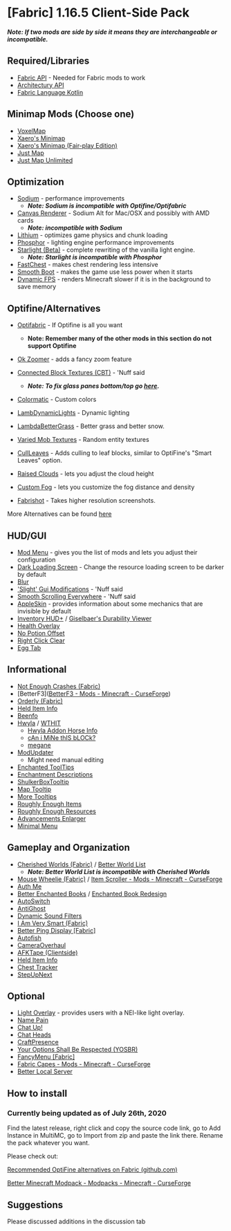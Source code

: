 # [Fabric] 1.16.5 Client-Side Pack

***Note: If two mods are side by side it means they are interchangeable or incompatible.***

## Required/Libraries

- [Fabric API](https://www.curseforge.com/minecraft/mc-mods/fabric-api) - Needed for Fabric mods to work
- [Architectury API](https://www.curseforge.com/minecraft/mc-mods/architectury-fabric)
- [Fabric Language Kotlin](https://www.curseforge.com/minecraft/mc-mods/fabric-language-kotlin)

## Minimap Mods (Choose one)

- [VoxelMap](https://www.curseforge.com/minecraft/mc-mods/voxelmap)
- [Xaero's Minimap](https://www.curseforge.com/minecraft/mc-mods/xaeros-minimap)
- [Xaero's Minimap (Fair-play Edition)](https://www.curseforge.com/minecraft/mc-mods/xaeros-minimap-fair-play-edition)
- [Just Map](https://www.curseforge.com/minecraft/mc-mods/just-map)
- [Just Map Unlimited](https://www.curseforge.com/minecraft/mc-mods/just-map-unlimited)

## Optimization

- [Sodium](https://www.curseforge.com/minecraft/mc-mods/sodium) - performance improvements
  - **_Note: Sodium is incompatible with Optifine/Optifabric_**
- [Canvas Renderer](https://www.curseforge.com/minecraft/mc-mods/canvas-renderer) - Sodium Alt for Mac/OSX and possibly with AMD cards
  - **_Note: incompatible with Sodium_**
- [Lithium](https://www.curseforge.com/minecraft/mc-mods/lithium) - optimizes game physics and chunk loading
- [Phosphor](https://www.curseforge.com/minecraft/mc-mods/phosphor) - lighting engine performance improvements
- [Starlight (Beta)](https://github.com/Spottedleaf/Starlight) - complete rewriting of the vanilla light engine.
  - **_Note: Starlight is incompatible with Phosphor_**
- [FastChest](https://www.curseforge.com/minecraft/mc-mods/fastchest) - makes chest rendering less intensive
- [Smooth Boot](https://www.curseforge.com/minecraft/mc-mods/smooth-boot) - makes the game use less power when it starts
- [Dynamic FPS](https://www.curseforge.com/minecraft/mc-mods/dynamic-fps) - renders Minecraft slower if it is in the background to save memory

## Optifine/Alternatives

- [Optifabric](https://www.curseforge.com/minecraft/mc-mods/optifabric) - If Optifine is all you want

  - **Note: Remember many of the other mods in this section do not support Optifine**
- [Ok Zoomer](https://www.curseforge.com/minecraft/mc-mods/ok-zoomer) - adds a fancy zoom feature
- [Connected Block Textures (CBT)](https://www.curseforge.com/minecraft/mc-mods/connected-block-textures "Connected Block Textures CurseForge page") - 'Nuff said

  - **_Note: To fix glass panes bottom/top go [here](https://github.com/Nuclearfarts/connected-block-textures/issues/1 "Connected Block Textures Glass Panes fix resource pack")._**
- [Colormatic](https://www.curseforge.com/minecraft/mc-mods/colormatic "Colormatic CurseForge page") - Custom colors
- [LambDynamicLights](https://modrinth.com/mod/lambdynamiclights "LambDynamicLights Modrinth page") - Dynamic lighting
- [LambdaBetterGrass](https://modrinth.com/mod/lambdabettergrass "LambdaBetterGrass Modrinth page") - Better grass and better snow.
- [Varied Mob Textures](https://www.curseforge.com/minecraft/mc-mods/varied-mob-textures "Varied Mob Textures CurseForge page") - Random entity textures
- [CullLeaves](https://github.com/TeamMidnightDust/CullLeaves "CullLeaves GitHub page") - Adds culling to leaf blocks, similar to OptiFine's "Smart Leaves" option.
- [Raised Clouds](https://www.curseforge.com/minecraft/mc-mods/raised-clouds) - lets you adjust the cloud height
- [Custom Fog](https://www.curseforge.com/minecraft/mc-mods/custom-fog) - lets you customize the fog distance and density
- [Fabrishot](https://www.curseforge.com/minecraft/mc-mods/fabrishot "Fabrishot CurseForge page") - Takes higher resolution screenshots.

More Alternatives can be found [here](https://gist.github.com/LambdAurora/1f6a4a99af374ce500f250c6b42e8754)

## HUD/GUI

- [Mod Menu](https://www.curseforge.com/minecraft/mc-mods/modmenu) - gives you the list of mods and lets you adjust their configuration
- [Dark Loading Screen](https://www.curseforge.com/minecraft/mc-mods/dark-loading-screen "Dark Loading Screen CurseForge page") - Change the resource loading screen to be darker by default
- [Blur](https://www.curseforge.com/minecraft/mc-mods/blur)
- ['Slight' Gui Modifications](https://www.curseforge.com/minecraft/mc-mods/slight-gui-modifications) - 'Nuff said
- [Smooth Scrolling Everywhere](https://www.curseforge.com/minecraft/mc-mods/smooth-scrolling-everywhere-fabric) - 'Nuff said
- [AppleSkin](https://www.curseforge.com/minecraft/mc-mods/appleskin/files/2987255) - provides information about some mechanics that are invisible by default
- [Inventory HUD+](https://www.curseforge.com/minecraft/mc-mods/inventory-hud-forge) / [Giselbaer's Durability Viewer](https://www.curseforge.com/minecraft/mc-mods/giselbaers-durability-viewer)
- [Health Overlay](https://www.curseforge.com/minecraft/mc-mods/health-overlay-fabric)
- [No Potion Offset](https://www.curseforge.com/minecraft/mc-mods/no-potion-offset)
- [Right Click Clear](https://www.curseforge.com/minecraft/mc-mods/right-click-clear)
- [Egg Tab](https://www.curseforge.com/minecraft/mc-mods/eggtab-fabric)

## Informational

- [Not Enough Crashes (Fabric)](https://www.curseforge.com/minecraft/mc-mods/not-enough-crashes)
- [BetterF3]([BetterF3 - Mods - Minecraft - CurseForge](https://www.curseforge.com/minecraft/mc-mods/betterf3))
- [Orderly (Fabric)](https://www.curseforge.com/minecraft/mc-mods/orderly)
- [Held Item Info](https://www.curseforge.com/minecraft/mc-mods/held-item-info)
- [Beenfo](https://www.curseforge.com/minecraft/mc-mods/beenfo)
- [Hwyla](https://www.curseforge.com/minecraft/mc-mods/hwyla) / [WTHIT](https://www.curseforge.com/minecraft/mc-mods/wthit)
  - [Hwyla Addon Horse Info](https://www.curseforge.com/minecraft/mc-mods/hwyla-addon-horse-info)
  - [cAn i MiNe thIS bLOCk?](https://www.curseforge.com/minecraft/mc-mods/can-i-mine-this-block)
  - [megane](https://www.curseforge.com/minecraft/mc-mods/megane)
- [ModUpdater](https://www.curseforge.com/minecraft/mc-mods/modupdater)
  - Might need manual editing
- [Enchanted ToolTips](https://www.curseforge.com/minecraft/mc-mods/enchanted-tooltips)
- [Enchantment Descriptions](https://www.curseforge.com/minecraft/mc-mods/enchantment-descriptions)
- [ShulkerBoxTooltip](https://www.curseforge.com/minecraft/mc-mods/shulkerboxtooltip)
- [Map Tooltip](https://www.curseforge.com/minecraft/mc-mods/map-tooltip)
- [More Tooltips](https://www.curseforge.com/minecraft/mc-mods/more-tooltips)
- [Roughly Enough Items ](https://www.curseforge.com/minecraft/mc-mods/roughly-enough-items)
- [Roughly Enough Resources](https://www.curseforge.com/minecraft/mc-mods/roughly-enough-resources)
- [Advancements Enlarger](https://www.curseforge.com/minecraft/mc-mods/advancements-enlarger)
- [Minimal Menu](https://www.curseforge.com/minecraft/mc-mods/minimal-menu)

## Gameplay and Organization

- [Cherished Worlds (Fabric)](https://www.curseforge.com/minecraft/mc-mods/cherished-worlds-fabric) / [Better World List](https://www.curseforge.com/minecraft/mc-mods/better-world-list)
  - ***Note: Better World List is incompatible with Cherished Worlds***
- [Mouse Wheelie (Fabric)](https://www.curseforge.com/minecraft/mc-mods/mouse-wheelie) / [Item Scroller - Mods - Minecraft - CurseForge](https://www.curseforge.com/minecraft/mc-mods/item-scroller)
- [Auth Me](https://www.curseforge.com/minecraft/mc-mods/auth-me)
- [Better Enchanted Books](https://www.curseforge.com/minecraft/mc-mods/better-enchanted-books) / [Enchanted Book Redesign](https://www.curseforge.com/minecraft/mc-mods/enchanted-book-redesign-fabric)
- [AutoSwitch](https://www.curseforge.com/minecraft/mc-mods/fabric-autoswitch)
- [AntiGhost](https://www.curseforge.com/minecraft/mc-mods/antighost)
- [Dynamic Sound Filters](https://www.curseforge.com/minecraft/mc-mods/dynamic-sound-filters)
- [I Am Very Smart (Fabric)](https://www.curseforge.com/minecraft/mc-mods/i-am-very-smart)
- [Better Ping Display [Fabric]](https://www.curseforge.com/minecraft/mc-mods/better-ping-display-fabric)
- [Autofish](https://www.curseforge.com/minecraft/mc-mods/autofish)
- [CameraOverhaul](https://www.curseforge.com/minecraft/mc-mods/cameraoverhaul)
- [AFKTape (Clientside)](https://www.curseforge.com/minecraft/mc-mods/afktape)
- [Held Item Info](https://www.curseforge.com/minecraft/mc-mods/held-item-info)
- [Chest Tracker](https://www.curseforge.com/minecraft/mc-mods/chest-tracker)
- [StepUpNext](https://www.curseforge.com/minecraft/mc-mods/stepupnext)

## Optional

- [Light Overlay](https://www.curseforge.com/minecraft/mc-mods/light-overlay) - provides users with a NEI-like light overlay.
- [Name Pain](https://www.curseforge.com/minecraft/mc-mods/name-pain)
- [Chat Up!](https://www.curseforge.com/minecraft/mc-mods/chat-up)
- [Chat Heads](https://www.curseforge.com/minecraft/mc-mods/chat-heads)
- [CraftPresence](https://www.curseforge.com/minecraft/mc-mods/craftpresence)
- [Your Options Shall Be Respected (YOSBR)](https://www.curseforge.com/minecraft/mc-mods/yosbr)
- [FancyMenu [Fabric]](https://www.curseforge.com/minecraft/mc-mods/fancymenu-fabric)
- [Fabric Capes - Mods - Minecraft - CurseForge](https://www.curseforge.com/minecraft/mc-mods/capes)
- [Better Local Server](https://www.curseforge.com/minecraft/mc-mods/better-local-server)

## How to install

### Currently being updated as of July 26th, 2020

Find the latest release, right click and copy the source code link, go to Add Instance in MultiMC, go to Import from zip and paste the link there. Rename the pack whatever you want.

Please check out:

[Recommended OptiFine alternatives on Fabric (github.com)](https://gist.github.com/LambdAurora/1f6a4a99af374ce500f250c6b42e8754)

[Better Minecraft Modpack - Modpacks - Minecraft - CurseForge](https://www.curseforge.com/minecraft/modpacks/better-minecraft-modpack)

## Suggestions

Please discussed additions in the discussion tab
